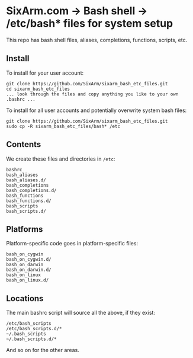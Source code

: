 # SixArm.com → Bash shell → <br> /etc/bash* files for system setup

This repo has bash shell files, aliases, completions, functions, scripts, etc.


## Install

To install for your user account:

```shell
git clone https://github.com/SixArm/sixarm_bash_etc_files.git
cd sixarm_bash_etc_files
... look through the files and copy anything you like to your own .bashrc ...
```

To install for all user accounts and potentially overwrite system bash files:

```shell
git clone https://github.com/SixArm/sixarm_bash_etc_files.git
sudo cp -R sixarm_bash_etc_files/bash* /etc
```


## Contents

We create these files and directories in <code>/etc</code>:

    bashrc
    bash_aliases
    bash_aliases.d/
    bash_completions
    bash_completions.d/
    bash_functions
    bash_functions.d/
    bash_scripts
    bash_scripts.d/


## Platforms

Platform-specific code goes in platform-specific files:
    
    bash_on_cygwin
    bash_on_cygwin.d/
    bash_on_darwin
    bash_on_darwin.d/
    bash_on_linux
    bash_on_linux.d/


## Locations

The main bashrc script will source all the above, if they exist:

    /etc/bash_scripts 
    /etc/bash_scripts.d/*
    ~/.bash_scripts
    ~/.bash_scripts.d/*

And so on for the other areas.

